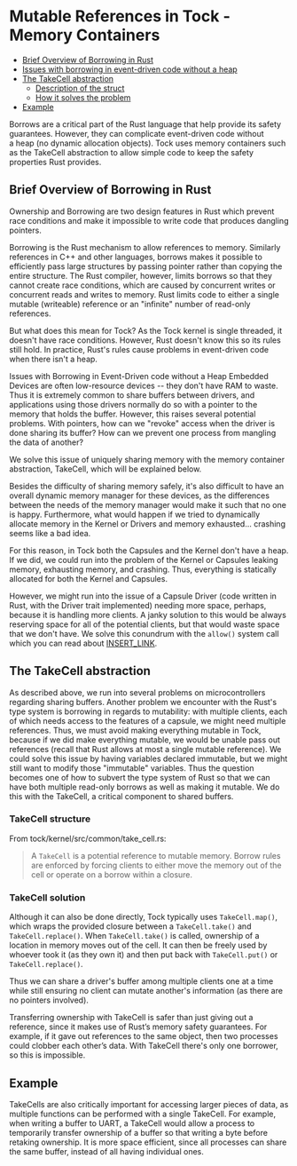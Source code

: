 # Mutable References in Tock - Memory Containers

- [Brief Overview of Borrowing in Rust](#borrowing_overview)
- [Issues with borrowing in event-driven code without a heap](#issues)
- [The TakeCell abstraction](#takecell)
  - [Description of the struct](#structure_of_takecell)
  - [How it solves the problem](#takecell_solution)
- [Example](#example)

Borrows are a critical part of the Rust language that help provide its
safety guarantees. However, they can complicate event-driven code without  
a heap (no dynamic allocation objects). Tock uses memory containers
such as the TakeCell abstraction to allow simple code to keep
the safety properties Rust provides.

## <a href="#borrowing_overview"></a> Brief Overview of Borrowing in Rust 
Ownership and Borrowing are two design features in Rust which 
prevent race conditions and make it impossible to write code that produces
dangling pointers.

Borrowing is the Rust mechanism to allow references to memory. Similarly references in
C++ and other
languages, borrows makes it possible to efficiently pass large structures by passing pointer
rather than copying the entire structure.
The Rust compiler, however, limits borrows so that they cannot create race conditions,
which are caused
by concurrent writes or concurrent reads and writes to memory. Rust limits code
to either a single mutable (writeable) reference or an "infinite" number of 
read-only references. 

But what does this mean for Tock? As the Tock kernel is single threaded, it doesn't have
race conditions. However, Rust doesn't know this so its rules still hold. In practice,
Rust's rules cause problems in event-driven code when there isn't a heap.

<a href="#issues"></a> Issues with Borrowing in Event-Driven code without a Heap 
Embedded Devices are often low-resource devices -- they don't have RAM to waste.
Thus it is extremely common to share buffers between drivers, and applications using those drivers
normally do so with a pointer to the memory that holds the buffer. However, this raises several potential 
problems. With pointers, how can we "revoke" access when the driver is done sharing its buffer? How can we prevent one 
process from mangling the data of another?

We solve this issue of uniquely sharing memory with the memory container abstraction, TakeCell, which
will be explained below.

Besides the difficulty of sharing memory safely, it's also difficult to have an overall dynamic memory 
manager for these devices, as the differences between the needs of the memory manager would make it 
such that no one is happy. Furthermore, what would happen if we tried to dynamically allocate memory
in the Kernel or Drivers and memory exhausted... crashing seems like a bad idea.

For this reason, in Tock both the Capsules and the Kernel don't have a heap. If we did, we could run into 
the problem of the Kernel or Capsules leaking memory, exhausting memory, and crashing. Thus, everything is 
statically allocated for both the Kernel and Capsules.

However, we might run into the issue of a Capsule Driver (code written in Rust, with the Driver trait implemented)
needing more space, perhaps, because it is handling more clients. A janky solution to this would be always 
reserving space for all of the potential clients, but that would waste space that we don't have. We
solve this conundrum with the `allow()` system call which you can read about [INSERT_LINK](#).

## <a href="#takecell"></a> The TakeCell abstraction
As described above, we run into several problems on microcontrollers regarding sharing buffers.
Another problem we encounter with the Rust's type system is borrowing in regards to mutability: 
with multiple clients, each of which needs access to the features of a capsule, we might need multiple references. 
Thus, we must avoid making everything mutable in Tock, because if we did make everything mutable, we 
would be unable pass out references (recall that Rust allows at most a single mutable reference).
We could solve this issue by having variables declared immutable, but we might still want to modify 
those "immutable" variables. Thus the question becomes one of how to subvert the
type system of Rust so that we can have both multiple read-only borrows as well as making it mutable.
We do this with the TakeCell, a critical component to shared buffers.

### <a href="#structure_of_takecell"></a> TakeCell structure
From tock/kernel/src/common/take_cell.rs:
> A `TakeCell` is a potential reference to mutable memory. Borrow rules are
> enforced by forcing clients to either move the memory out of the cell or
> operate on a borrow within a closure.


### <a href="#takecell_solution"></a> TakeCell solution
Although it can also be done directly, Tock typically uses `TakeCell.map()`, which wraps the provided closure 
between a `TakeCell.take()` and `TakeCell.replace()`. When `TakeCell.take()` is called, ownership of a location 
in memory moves out of the cell. It can then be freely used by whoever took it (as they own it) and then put 
back with `TakeCell.put()` or `TakeCell.replace()`.

Thus we can share a driver's buffer among multiple clients one at a time while still ensuring no client can mutate
another's information (as there are no pointers involved). 

Transferring ownership with TakeCell is safer than just giving out a reference, since it makes use 
of Rust’s memory safety guarantees. For example, if it gave out references to the same object, then 
two processes could clobber each other’s data. With TakeCell there's only one borrower, so this is impossible. 

## <a href="#example"></a>Example

TakeCells are also critically important for accessing larger pieces of data, as multiple functions can be 
performed with a single TakeCell. For example, when writing a buffer to UART, a TakeCell would allow a 
process to temporarily transfer ownership of a buffer so that writing a byte before retaking ownership. 
It is more space efficient, since all processes can share the same buffer, instead of all having individual ones. 

